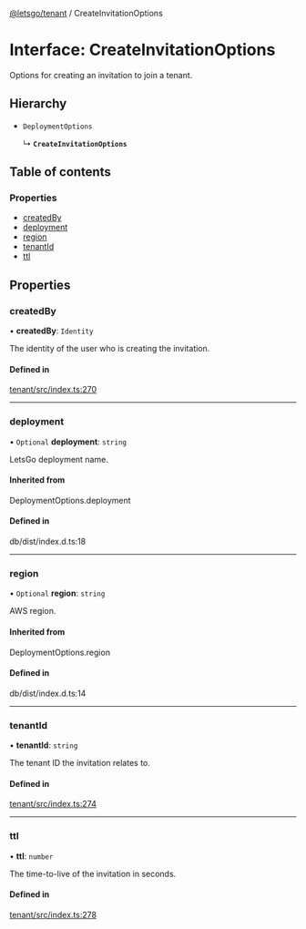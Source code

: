 [@letsgo/tenant](../README.md) / CreateInvitationOptions

# Interface: CreateInvitationOptions

Options for creating an invitation to join a tenant.

## Hierarchy

- `DeploymentOptions`

  ↳ **`CreateInvitationOptions`**

## Table of contents

### Properties

- [createdBy](CreateInvitationOptions.md#createdby)
- [deployment](CreateInvitationOptions.md#deployment)
- [region](CreateInvitationOptions.md#region)
- [tenantId](CreateInvitationOptions.md#tenantid)
- [ttl](CreateInvitationOptions.md#ttl)

## Properties

### createdBy

• **createdBy**: `Identity`

The identity of the user who is creating the invitation.

#### Defined in

[tenant/src/index.ts:270](https://github.com/47chapters/letsgo/blob/11c7e19/packages/tenant/src/index.ts#L270)

___

### deployment

• `Optional` **deployment**: `string`

LetsGo deployment name.

#### Inherited from

DeploymentOptions.deployment

#### Defined in

db/dist/index.d.ts:18

___

### region

• `Optional` **region**: `string`

AWS region.

#### Inherited from

DeploymentOptions.region

#### Defined in

db/dist/index.d.ts:14

___

### tenantId

• **tenantId**: `string`

The tenant ID the invitation relates to.

#### Defined in

[tenant/src/index.ts:274](https://github.com/47chapters/letsgo/blob/11c7e19/packages/tenant/src/index.ts#L274)

___

### ttl

• **ttl**: `number`

The time-to-live of the invitation in seconds.

#### Defined in

[tenant/src/index.ts:278](https://github.com/47chapters/letsgo/blob/11c7e19/packages/tenant/src/index.ts#L278)
